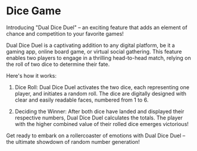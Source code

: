 # Dice Game
Introducing "Dual Dice Duel" – an exciting feature that adds an element of chance and competition to your favorite games! 

Dual Dice Duel is a captivating addition to any digital platform, be it a gaming app, online board game, or virtual social gathering. This feature enables two players to engage in a thrilling head-to-head match, relying on the roll of two dice to determine their fate.

Here's how it works:

1. Dice Roll: Dual Dice Duel activates the two dice, each representing one player, and initiates a random roll. The dice are digitally designed with clear and easily readable faces, numbered from 1 to 6.

2. Deciding the Winner: After both dice have landed and displayed their respective numbers, Dual Dice Duel calculates the totals. The player with the higher combined value of their rolled dice emerges victorious!
   
Get ready to embark on a rollercoaster of emotions with Dual Dice Duel – the ultimate showdown of random number generation!
